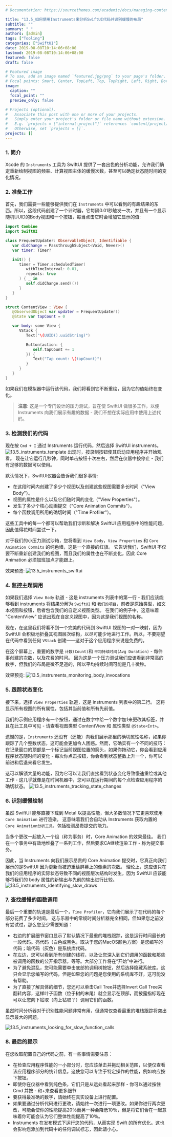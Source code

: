 ```yaml
---
# Documentation: https://sourcethemes.com/academic/docs/managing-content/

title: "13.5_如何使用Instruments来分析SwiftUI代码并识别缓慢的布局"
subtitle: ""
summary: " "
authors: [admin]
tags: ["Tooling"]
categories: ["SwiftUI"]
date: 2019-08-08T10:14:06+08:00
lastmod: 2019-08-08T10:14:06+08:00
featured: false
draft: false

# Featured image
# To use, add an image named `featured.jpg/png` to your page's folder.
# Focal points: Smart, Center, TopLeft, Top, TopRight, Left, Right, BottomLeft, Bottom, BottomRight.
image:
  caption: ""
  focal_point: ""
  preview_only: false

# Projects (optional).
#   Associate this post with one or more of your projects.
#   Simply enter your project's folder or file name without extension.
#   E.g. `projects = ["internal-project"]` references `content/project/deep-learning/index.md`.
#   Otherwise, set `projects = []`.
projects: []
---
```

<!-- more -->
### 1. 简介
Xcode 的 `Instruments` 工具为 SwiftUI 提供了一套出色的分析功能，允许我们确定重新绘制视图的频率、计算视图主体的缓慢次数，甚至可以确定状态随时间的变化情况。

### 2. 准备工作
首先，我们需要一些能够提供我们在 `Instruments` 中可以看到的有趣结果的东西。所以，这段代码创建了一个计时器，它每隔0.01秒触发一次，并且有一个显示随机UUID的Body视图和一个按钮，每当点击它时会增加它显示的值:
```swift
import Combine
import SwiftUI

class FrequentUpdater: ObservableObject, Identifiable {
   var didChange = PassthroughSubject<Void, Never>()
   var timer: Timer?

   init() {
      timer = Timer.scheduledTimer(
         withTimeInterval: 0.01,
         repeats: true
      ) { _ in
         self.didChange.send(())
      }
   }
}

struct ContentView : View {
   @ObservedObject var updater = FrequentUpdater()
   @State var tapCount = 0

   var body: some View {
      VStack {
         Text("\(UUID().uuidString)")

         Button(action: {
            self.tapCount += 1
         }) {
            Text("Tap count: \(tapCount)")
         }
      }
   }
}
```
如果我们在模拟器中运行该代码，我们将看到它不断重绘，因为它的值始终在变化。

> **注意**: 这是一个专门设计的压力测试，旨在使 SwiftUI 做很多工作，以便 Instruments 向我们展示有趣的数据 - 我们不想在实际应用中使用上述代码。

### 3. 检测我们的代码
现在按 `Cmd + I` 通过 Instruments 运行代码，然后选择 SwiftUI instruments。 
![13.5_instruments_template](img/13.5_instruments_template.png)
出现时，按录制按钮使其启动应用程序并开始观看。 现在让它运行几秒钟，同时单击按钮十次左右，然后在仪器中按停止 - 我们有足够的数据可以使用。

默认情况下，SwiftUI仪器会告诉我们很多事情:

* 在这段时间内创建了多少个视图以及创建这些视图需要多长时间（"View Body"）。
* 视图的属性是什么以及它们随时间的变化（"View Properties"）。
* 发生了多少个核心动画提交（"Core Animation Commits"）。
* 每个函数调用所用的确切时间（"Time Profiler"）。

这些工具中的每一个都可以帮助我们诊断和解决 SwiftUI 应用程序中的性能问题，因此值得花时间尝试一下。

对于我们的小压力测试沙箱，您将看到 `View Body`，`View Properties` 和 `Core Animation Commits` 的纯色墙，这是一个直接的红旗。 它告诉我们，SwiftUI 不仅要不断重新创建我们的视图，而且我们的属性也在不断变化，因此 Core Animation 必须加班加点才能跟上。

效果预览:
![13.5_instruments_swiftui](img/13.5_instruments_swiftui.png)

### 4. 监控主题调用
如果我们选择 `View Body` 轨道 - 这是 instruments 列表中的第一行 - 我们应该能够看到 instruments 将结果分解为 `SwiftUI` 和 `我们的项目`，前者是原始类型，如文本视图和按钮，后者包含我们的自定义视图类型。 在我们的例子中，这意味着 "ContentView" 应该出现在自定义视图中，因为这是我们视图的名称。

现在，在这里我们将看不到一个完美的代码到 SwiftUI 视图的一对一映射，因为 SwiftUI 会积极地折叠其视图层次结构，以尽可能少地进行工作。所以，不要期望在代码中看到任何 `VStack` 创建——这对于这个应用程序来说是免费的。

在这个屏幕上，重要的数字是 `计数(Count)`和 `平均持续时间(Avg Duration)` - 每件事创建的次数，以及花费的时间。 因为这是一个压力测试我们应该看到非常高的数字，但我们的布局是微不足道的，所以平均持续时间可能是几十微秒。

效果预览:
![13.5_instruments_monitoring_body_invocations](img/13.5_instruments_monitoring_body_invocations.png "Monitoring body invocations")

### 5. 跟踪状态变化
接下来，选择 `View Properties` 轨道，这是 instruments 列表中的第二行。 这将显示所有视图的所有属性，包括其当前值和所有先前值。

我们的示例应用程序有一个按钮，通过在数字中给一个数字加1来更改其标签，并且在此工具中可见 - 请查看视图类型 ContentView 和 属性类型 `@State<Int>`。

遗憾的是，`Instruments` 还没有（还能）向我们展示那里的确切属性名称，如果你跟踪了几个整数状态，这可能会更加令人困惑。然而，它确实有一个不同的技巧：在记录窗口的顶部是一个标记当前视图位置的箭头，如果你拖动它，你会看到应用程序状态随时间的变化 - 每次你点击按钮，你会看到状态整数上升一个，你可以前进和后退来看它发生。

这可以解锁大量的功能，因为它可以让我们直接看到状态变化导致慢速重绘或其他工作 - 这几乎就像是在时间机器中，您可以在运行期间的每个点检查应用程序的确切状态。
![13.5_instruments_tracking_state_changes](img/13.5_instruments_tracking_state_changes.png "Tracking state changes")

### 6. 识别缓慢绘制
虽然 SwiftUI 能够直接下载到 Metal 以提高性能，但大多数情况下它更喜欢使用 `Core Animation` 进行渲染。 这意味着我们会自动从 Instruments 获取内置的 `Core Animation分析工具`，包括检测昂贵提交的能力。

当多个更改一起放入一个组（称为事务）时，Core Animation 的效果最佳。 我们在一个事务中有效地堆叠了一系列工作，然后要求CA继续渲染工作 - 称为提交事务。

因此，当 Instruments 向我们展示昂贵的 Core Animation 提交时，它真正向我们展示的是SwiftUI 因为更新而被迫重绘屏幕上的像素的次数。 理论上，这应该只在我们的应用程序的实际状态导致不同的视图层次结构时发生，因为 SwiftUI 应该能够将我们的 body 属性的新输出与先前的输出进行比较。
![13.5_instruments_identifying_slow_draws](img/13.5_instruments_identifying_slow_draws.png "Identifying slow draws")

### 7. 查找缓慢的函数调用
最后一个重要的轨道是最后一个，`Time Profiler`，它向我们展示了在代码的每个部分花费了多少时间。 这与乐器中的常规时间分析器完全相同，但如果您之前没有尝试过，那么您至少需要知道：


* 右边的扩展细节窗口显示了默认情况下最重的堆栈跟踪，这是运行时间最长的一段代码。亮代码（白色或黑色，取决于您的MacOS颜色方案）是您编写的代码；暗代码（灰色）是系统库代码。
* 在左边，您可以看到所有创建的线程，以及让您深入到它们调用的函数和那些被调用的函数的公开指示器，等等。大部分工作将在“开始”中进行。
* 为了避免混乱，您可能需要单击底部的调用树按钮，然后选择隐藏系统库。这只会显示您编写的代码，但是如果您的问题是您使用的系统库不好，这可能没有帮助。
* 为了直接了解具体的细节，您还可以单击Call Tree并选择Invert Call Tree来翻转内容，这样叶子函数（位于树的末尾）就会显示在顶部，而披露指标现在可以让您向下钻取（向上钻取？）调用它们的函数。

虽然时间分析器对于识别性能问题非常有用，但通常仅查看最重的堆栈跟踪将突出显示最大的问题。


![13.5_instruments_looking_for_slow_function_calls](img/13.5_instruments_looking_for_slow_function_calls.png "Looking for slow function calls")

### 8. 最后的提示
在您收取配置自己的代码之前，有一些事情需要注意：

* 在检查应用程序性能的一小部分时，您应该单击并拖动相关范围，以便仅查看该应用程序部分的统计信息。这使您可以专注于特定操作的性能，例如响应按下按钮。
* 即使你在仪器中看到纯色条，它们只是从远处看起来那样 - 你可以通过按住 Cmd 并按 - 和+来查看更多细节
* 要获得最准确的数字，请始终在真实设备上进行配置。
* 如果要通过分析代码进行更改，请始终一次进行一项更改。如果你进行两次更改，可能会使你的性能提高20％而另一种会降低10％，但是将它们合在一起意味着你可能会认为它们整体性能提高了10％。
* Instruments 在发布模式下运行您的代码，从而实现 Swift 的所有优化。这也会影响您添加到代码中的任何调试标志，因此请小心。
